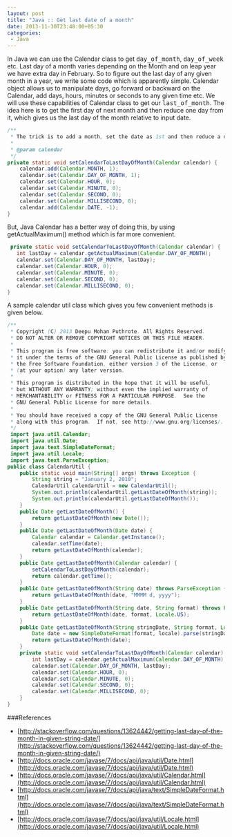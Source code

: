 ```yaml
---
layout: post
title: "Java :: Get last date of a month"
date: 2013-11-30T23:48:00+05:30
categories:
 - Java
---
```

In Java we can use the Calendar class to get <tt>day_of_month</tt>, <tt>day_of_week</tt> etc.
Last day of a month varies depending on the Month and on leap year we have extra day in February.
So to figure out the last day of any given month in a year, we write some code which is apparently simple.
Calendar object allows us to manipulate days, go forward or backward on the Calendar, add days, hours, minutes or seconds to any given time etc.
We will use these capabilities of Calendar class to get our <tt>last_of_month</tt>.
<a name='more'></a>
The idea here is to get the first day of next month and then reduce one day from it, which gives us the last day of the month relative to input date.
```java
/**
 * The trick is to add a month, set the date as 1st and then reduce a date.
 *
 * @param calendar
 */
private static void setCalendarToLastDayOfMonth(Calendar calendar) {
    calendar.add(Calendar.MONTH, 1);
    calendar.set(Calendar.DAY_OF_MONTH, 1);
    calendar.set(Calendar.HOUR, 0);
    calendar.set(Calendar.MINUTE, 0);
    calendar.set(Calendar.SECOND, 0);
    calendar.set(Calendar.MILLISECOND, 0);
    calendar.add(Calendar.DATE, -1);
}
```
But, Java Calendar has a better way of doing this, by using getActualMaximum() method which is far more convenient.
```java
 private static void setCalendarToLastDayOfMonth(Calendar calendar) {
   int lastDay = calendar.getActualMaximum(Calendar.DAY_OF_MONTH);
   calendar.set(Calendar.DAY_OF_MONTH, lastDay);
   calendar.set(Calendar.HOUR, 0);
   calendar.set(Calendar.MINUTE, 0);
   calendar.set(Calendar.SECOND, 0);
   calendar.set(Calendar.MILLISECOND, 0);
}
```
A sample calendar util class which gives you few convenient methods is given below.
```java
/**
 * Copyright (C) 2013 Deepu Mohan Puthrote. All Rights Reserved.
 * DO NOT ALTER OR REMOVE COPYRIGHT NOTICES OR THIS FILE HEADER.
 *
 * This program is free software: you can redistribute it and/or modify
 * it under the terms of the GNU General Public License as published by
 * the Free Software Foundation, either version 3 of the License, or
 * (at your option) any later version.
 *
 * This program is distributed in the hope that it will be useful,
 * but WITHOUT ANY WARRANTY; without even the implied warranty of
 * MERCHANTABILITY or FITNESS FOR A PARTICULAR PURPOSE.  See the
 * GNU General Public License for more details.
 *
 * You should have received a copy of the GNU General Public License
 * along with this program.  If not, see http://www.gnu.org/licenses/.
 */
 import java.util.Calendar;
 import java.util.Date;
 import java.text.SimpleDateFormat;
 import java.util.Locale;
 import java.text.ParseException;
public class CalendarUtil {
    public static void main(String[] args) throws Exception {
        String string = "January 2, 2010";
        CalendarUtil calendarUtil = new CalendarUtil();
        System.out.println(calendarUtil.getLastDateOfMonth(string));
        System.out.println(calendarUtil.getLastDateOfMonth());
    }
    public Date getLastDateOfMonth() {
        return getLastDateOfMonth(new Date());
    }
    public Date getLastDateOfMonth(Date date) {
        Calendar calendar = Calendar.getInstance();
        calendar.setTime(date);
        return getLastDateOfMonth(calendar);
    }
    public Date getLastDateOfMonth(Calendar calendar) {
        setCalendarToLastDayOfMonth(calendar);
        return calendar.getTime();
    }
    public Date getLastDateOfMonth(String date) throws ParseException {
        return getLastDateOfMonth(date, "MMMM d, yyyy");
    }
    public Date getLastDateOfMonth(String date, String format) throws ParseException {
        return getLastDateOfMonth(date, format, Locale.US);
    }
    public Date getLastDateOfMonth(String stringDate, String format, Locale locale) throws ParseException {
        Date date = new SimpleDateFormat(format, locale).parse(stringDate);
        return getLastDateOfMonth(date);
    }
    private static void setCalendarToLastDayOfMonth(Calendar calendar) {
        int lastDay = calendar.getActualMaximum(Calendar.DAY_OF_MONTH);
        calendar.set(Calendar.DAY_OF_MONTH, lastDay);
        calendar.set(Calendar.HOUR, 0);
        calendar.set(Calendar.MINUTE, 0);
        calendar.set(Calendar.SECOND, 0);
        calendar.set(Calendar.MILLISECOND, 0);
    }
}
```
###References
* [http://stackoverflow.com/questions/13624442/getting-last-day-of-the-month-in-given-string-date/](http://stackoverflow.com/questions/13624442/getting-last-day-of-the-month-in-given-string-date/)
* [http://docs.oracle.com/javase/7/docs/api/java/util/Date.html](http://docs.oracle.com/javase/7/docs/api/java/util/Date.html)
* [http://docs.oracle.com/javase/7/docs/api/java/util/Calendar.html](http://docs.oracle.com/javase/7/docs/api/java/util/Calendar.html)
* [http://docs.oracle.com/javase/7/docs/api/java/text/SimpleDateFormat.html](http://docs.oracle.com/javase/7/docs/api/java/text/SimpleDateFormat.html)
* [http://docs.oracle.com/javase/7/docs/api/java/util/Locale.html](http://docs.oracle.com/javase/7/docs/api/java/util/Locale.html)

